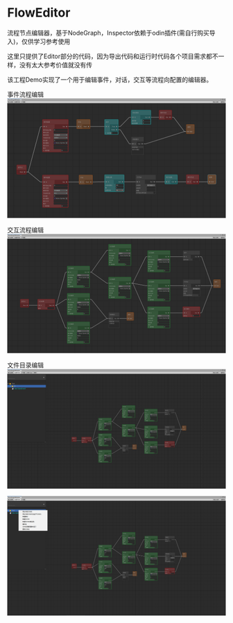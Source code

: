 # FlowEditor
流程节点编辑器，基于NodeGraph，Inspector依赖于odin插件(需自行购买导入)，仅供学习参考使用

这里只提供了Editor部分的代码，因为导出代码和运行时代码各个项目需求都不一样，没有太大参考价值就没有传

该工程Demo实现了一个用于编辑事件，对话，交互等流程向配置的编辑器。

事件流程编辑
![image](https://github.com/Svily/FlowEditor/blob/master/Image/flow01.png)

交互流程编辑
![image](https://github.com/Svily/FlowEditor/blob/master/Image/flow2.png)

文件目录编辑
![image](https://github.com/Svily/FlowEditor/blob/master/Image/flow3.png)

![image](https://github.com/Svily/FlowEditor/blob/master/Image/flow4.png)